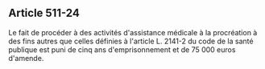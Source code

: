 Article 511-24
----
Le fait de procéder à des activités d'assistance médicale à la procréation à des
fins autres que celles définies à l'article L. 2141-2 du code de la santé
publique est puni de cinq ans d'emprisonnement et de 75 000 euros d'amende.
